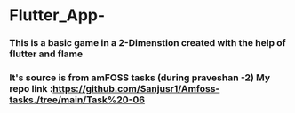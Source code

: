 # Flutter_App-

### This is a basic game in a 2-Dimenstion created with the help of flutter and flame 
### It's source is from amFOSS tasks (during praveshan -2) My repo link :https://github.com/Sanjusr1/Amfoss-tasks./tree/main/Task%20-06
